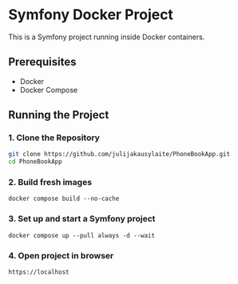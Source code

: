 # Symfony Docker Project

This is a Symfony project running inside Docker containers.

## Prerequisites

- Docker
- Docker Compose

## Running the Project

### 1. Clone the Repository
```bash
git clone https://github.com/julijakausylaite/PhoneBookApp.git
cd PhoneBookApp
```

### 2. Build fresh images

```
docker compose build --no-cache
```

### 3.  Set up and start a Symfony project

```
docker compose up --pull always -d --wait
```

### 4. Open project in browser

```
https://localhost
```
